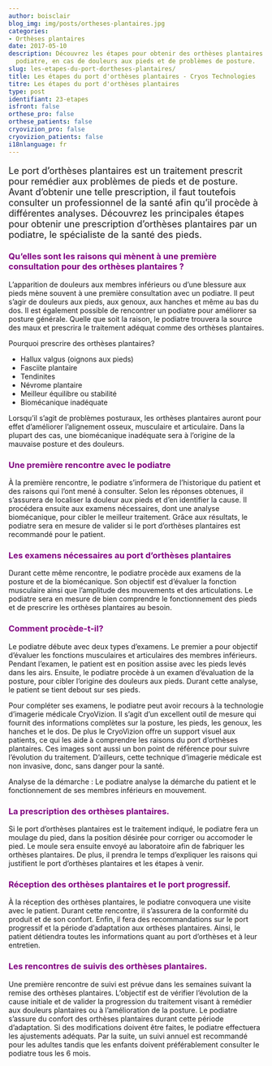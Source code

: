 ```yaml
---
author: boisclair
blog_img: img/posts/ortheses-plantaires.jpg
categories:
- Orthèses plantaires
date: 2017-05-10
description: Découvrez les étapes pour obtenir des orthèses plantaires auprès d'un
  podiatre, en cas de douleurs aux pieds et de problèmes de posture.
slug: les-etapes-du-port-dortheses-plantaires/
title: Les étapes du port d'orthèses plantaires - Cryos Technologies
titre: Les étapes du port d'orthèses plantaires
type: post
identifiant: 23-etapes
isfront: false
orthese_pro: false
orthese_patients: false
cryovizion_pro: false
cryovizion_patients: false
i18nlanguage: fr
---
```


<p style="font-size: 18px;">Le port d’orthèses plantaires est un traitement prescrit pour remédier aux problèmes de pieds et de posture. Avant d’obtenir une telle prescription, il faut toutefois consulter un professionnel de la santé afin qu’il procède à différentes analyses. Découvrez les principales étapes pour obtenir une prescription d’orthèses plantaires par un podiatre, le spécialiste de la santé des pieds.</p>

<h3 style="color: #800080;">Qu’elles sont les raisons qui mènent à une première consultation pour des orthèses plantaires ?</h3>
L’apparition de douleurs aux membres inférieurs ou d’une blessure aux pieds mène souvent à une première consultation avec un podiatre. Il peut s’agir de douleurs aux pieds, aux genoux, aux hanches et même au bas du dos. Il est également possible de rencontrer un podiatre pour améliorer sa posture générale. Quelle que soit la raison, le podiatre trouvera la source des maux et prescrira le traitement adéquat comme des orthèses plantaires.

Pourquoi prescrire des orthèses plantaires?
<ul>
	<li>Hallux valgus (oignons aux pieds)</li>
	<li>Fasciite plantaire</li>
	<li>Tendinites</li>
	<li>Névrome plantaire</li>
	<li>Meilleur équilibre ou stabilité</li>
	<li>Biomécanique inadéquate</li>
</ul>
Lorsqu’il s’agit de problèmes posturaux, les orthèses plantaires auront pour effet d’améliorer l’alignement osseux, musculaire et articulaire. Dans la plupart des cas, une biomécanique inadéquate sera à l’origine de la mauvaise posture et des douleurs.

<h3 style="color: #800080;">Une première rencontre avec le podiatre</h3>
À la première rencontre, le podiatre s’informera de l’historique du patient et des raisons qui l’ont mené à consulter. Selon les réponses obtenues, il s’assurera de localiser la douleur aux pieds et d’en identifier la cause. Il procédera ensuite aux examens nécessaires, dont une analyse biomécanique, pour cibler le meilleur traitement. Grâce aux résultats, le podiatre sera en mesure de valider si le port d’orthèses plantaires est recommandé pour le patient.

<h3 style="color: #800080;">Les examens nécessaires au port d’orthèses plantaires</h3>
Durant cette même rencontre, le podiatre procède aux examens de la posture et de la biomécanique. Son objectif est d’évaluer la fonction musculaire ainsi que l’amplitude des mouvements et des articulations. Le podiatre sera en mesure de bien comprendre le fonctionnement des pieds et de prescrire les orthèses plantaires au besoin.

<h3 style="color: #800080;">Comment procède-t-il?</h3>
Le podiatre débute avec deux types d’examens. Le premier a pour objectif d’évaluer les fonctions musculaires et articulaires des membres inférieurs. Pendant l’examen, le patient est en position assise avec les pieds levés dans les airs. Ensuite, le podiatre procède à un examen d’évaluation de la posture, pour cibler l’origine des douleurs aux pieds. Durant cette analyse, le patient se tient debout sur ses pieds.

Pour compléter ses examens, le podiatre peut avoir recours à la technologie d’imagerie médicale CryoVizion. Il s’agit d’un excellent outil de mesure qui fournit des informations complètes sur la posture, les pieds, les genoux, les hanches et le dos. De plus le CryoVizion offre un support visuel aux patients, ce qui les aide à comprendre les raisons du port d’orthèses plantaires. Ces images sont aussi un bon point de référence pour suivre l’évolution du traitement. D’ailleurs, cette technique d’imagerie médicale est non invasive, donc, sans danger pour la santé.

Analyse de la démarche : Le podiatre analyse la démarche du patient et le fonctionnement de ses membres inférieurs en mouvement.

<h3 style="color: #800080;">La prescription des orthèses plantaires.</h3>
Si le port d’orthèses plantaires est le traitement indiqué, le podiatre fera un moulage du pied, dans la position désirée pour corriger ou accomoder le pied. Le moule sera ensuite envoyé au laboratoire afin de fabriquer les orthèses plantaires. De plus, il prendra le temps d’expliquer les raisons qui justifient le port d’orthèses plantaires et les étapes à venir.

<h3 style="color: #800080;">Réception des orthèses plantaires et le port progressif.</h3>
À la réception des orthèses plantaires, le podiatre convoquera une visite avec le patient. Durant cette rencontre, il s’assurera de la conformité du produit et de son confort. Enfin, il fera des recommandations sur le port progressif et la période d’adaptation aux orthèses plantaires. Ainsi, le patient détiendra toutes les informations quant au port d’orthèses et à leur entretien.

<h3 style="color: #800080;">Les rencontres de suivis des orthèses plantaires.</h3>
Une première rencontre de suivi est prévue dans les semaines suivant la remise des orthèses plantaires. L’objectif est de vérifier l’évolution de la cause initiale et de valider la progression du traitement visant à remédier aux douleurs plantaires ou à l’amélioration de la posture. Le podiatre s’assure du confort des orthèses plantaires durant cette période d’adaptation. Si des modifications doivent être faites, le podiatre effectuera les ajustements adéquats. Par la suite, un suivi annuel est recommandé pour les adultes tandis que les enfants doivent préférablement consulter le podiatre tous les 6 mois.